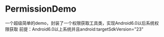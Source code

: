 # PermissionDemo
一个超级简单的demo，封装了一个权限获取工具类，实现Android6.0以后系统权限获取
前提：Android6.0以上系统并且android:targetSdkVersion="23"
